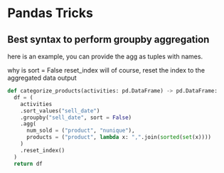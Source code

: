 # Pandas Tricks

## Best syntax to perform groupby aggregation

here is an example,  you can provide the agg as tuples with names. 

why is sort = False
reset_index will of course, reset the index to the aggregated data output

```py
def categorize_products(activities: pd.DataFrame) -> pd.DataFrame:
  df = (
    activities
    .sort_values("sell_date")
    .groupby("sell_date", sort = False)
    .agg(
      num_sold = ("product", "nunique"),
      products = ("product", lambda x: ",".join(sorted(set(x))))
    )
    .reset_index()
  )
  return df
```